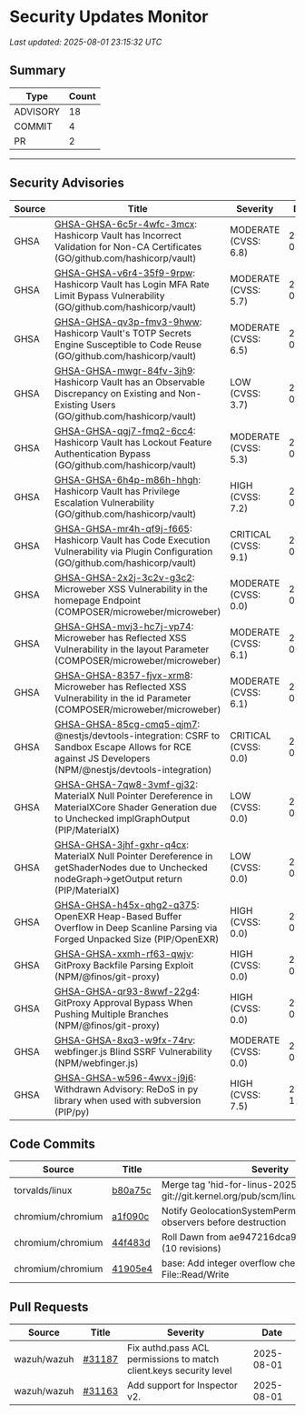 # Security Updates Monitor

*Last updated: 2025-08-01 23:15:32 UTC*

## Summary
| Type | Count |
|------|-------|
| ADVISORY | 18 |
| COMMIT | 4 |
| PR | 2 |

---

## Security Advisories

| Source | Title | Severity | Date |
|--------|-------|----------|------|
| GHSA | [GHSA-GHSA-6c5r-4wfc-3mcx](https://github.com/advisories/GHSA-6c5r-4wfc-3mcx): Hashicorp Vault has Incorrect Validation for Non-CA Certificates (GO/github.com/hashicorp/vault) | MODERATE (CVSS: 6.8) | 2025-08-01 |
| GHSA | [GHSA-GHSA-v6r4-35f9-9rpw](https://github.com/advisories/GHSA-v6r4-35f9-9rpw): Hashicorp Vault has Login MFA Rate Limit Bypass Vulnerability (GO/github.com/hashicorp/vault) | MODERATE (CVSS: 5.7) | 2025-08-01 |
| GHSA | [GHSA-GHSA-qv3p-fmv3-9hww](https://github.com/advisories/GHSA-qv3p-fmv3-9hww): Hashicorp Vault's TOTP Secrets Engine Susceptible to Code Reuse  (GO/github.com/hashicorp/vault) | MODERATE (CVSS: 6.5) | 2025-08-01 |
| GHSA | [GHSA-GHSA-mwgr-84fv-3jh9](https://github.com/advisories/GHSA-mwgr-84fv-3jh9): Hashicorp Vault has an Observable Discrepancy on Existing and Non-Existing Users (GO/github.com/hashicorp/vault) | LOW (CVSS: 3.7) | 2025-08-01 |
| GHSA | [GHSA-GHSA-qgj7-fmq2-6cc4](https://github.com/advisories/GHSA-qgj7-fmq2-6cc4): Hashicorp Vault has Lockout Feature Authentication Bypass (GO/github.com/hashicorp/vault) | MODERATE (CVSS: 5.3) | 2025-08-01 |
| GHSA | [GHSA-GHSA-6h4p-m86h-hhgh](https://github.com/advisories/GHSA-6h4p-m86h-hhgh): Hashicorp Vault has Privilege Escalation Vulnerability (GO/github.com/hashicorp/vault) | HIGH (CVSS: 7.2) | 2025-08-01 |
| GHSA | [GHSA-GHSA-mr4h-qf9j-f665](https://github.com/advisories/GHSA-mr4h-qf9j-f665): Hashicorp Vault has Code Execution Vulnerability via Plugin Configuration (GO/github.com/hashicorp/vault) | CRITICAL (CVSS: 9.1) | 2025-08-01 |
| GHSA | [GHSA-GHSA-2x2j-3c2v-g3c2](https://github.com/advisories/GHSA-2x2j-3c2v-g3c2): Microweber XSS Vulnerability in the homepage Endpoint  (COMPOSER/microweber/microweber) | MODERATE (CVSS: 0.0) | 2025-08-01 |
| GHSA | [GHSA-GHSA-mvj3-hc7j-vp74](https://github.com/advisories/GHSA-mvj3-hc7j-vp74): Microweber has Reflected XSS Vulnerability in the layout Parameter (COMPOSER/microweber/microweber) | MODERATE (CVSS: 6.1) | 2025-08-01 |
| GHSA | [GHSA-GHSA-8357-fjvx-xrm8](https://github.com/advisories/GHSA-8357-fjvx-xrm8): Microweber has Reflected XSS Vulnerability in the id Parameter (COMPOSER/microweber/microweber) | MODERATE (CVSS: 6.1) | 2025-08-01 |
| GHSA | [GHSA-GHSA-85cg-cmq5-qjm7](https://github.com/advisories/GHSA-85cg-cmq5-qjm7): @nestjs/devtools-integration: CSRF to Sandbox Escape Allows for RCE against JS Developers (NPM/@nestjs/devtools-integration) | CRITICAL (CVSS: 0.0) | 2025-08-01 |
| GHSA | [GHSA-GHSA-7qw8-3vmf-gj32](https://github.com/advisories/GHSA-7qw8-3vmf-gj32): MaterialX Null Pointer Dereference in MaterialXCore Shader Generation due to Unchecked implGraphOutput (PIP/MaterialX) | LOW (CVSS: 0.0) | 2025-07-31 |
| GHSA | [GHSA-GHSA-3jhf-gxhr-q4cx](https://github.com/advisories/GHSA-3jhf-gxhr-q4cx): MaterialX Null Pointer Dereference in getShaderNodes due to Unchecked nodeGraph->getOutput return (PIP/MaterialX) | LOW (CVSS: 0.0) | 2025-07-31 |
| GHSA | [GHSA-GHSA-h45x-qhg2-q375](https://github.com/advisories/GHSA-h45x-qhg2-q375): OpenEXR Heap-Based Buffer Overflow in Deep Scanline Parsing via Forged Unpacked Size (PIP/OpenEXR) | HIGH (CVSS: 0.0) | 2025-07-31 |
| GHSA | [GHSA-GHSA-xxmh-rf63-qwjv](https://github.com/advisories/GHSA-xxmh-rf63-qwjv): GitProxy Backfile Parsing Exploit (NPM/@finos/git-proxy) | HIGH (CVSS: 0.0) | 2025-07-30 |
| GHSA | [GHSA-GHSA-qr93-8wwf-22g4](https://github.com/advisories/GHSA-qr93-8wwf-22g4): GitProxy Approval Bypass When Pushing Multiple Branches (NPM/@finos/git-proxy) | HIGH (CVSS: 0.0) | 2025-07-30 |
| GHSA | [GHSA-GHSA-8xq3-w9fx-74rv](https://github.com/advisories/GHSA-8xq3-w9fx-74rv): webfinger.js Blind SSRF Vulnerability (NPM/webfinger.js) | MODERATE (CVSS: 0.0) | 2025-07-28 |
| GHSA | [GHSA-GHSA-w596-4wvx-j9j6](https://github.com/advisories/GHSA-w596-4wvx-j9j6): Withdrawn Advisory: ReDoS in py library when used with subversion  (PIP/py) | HIGH (CVSS: 7.5) | 2022-10-16 |

## Code Commits

| Source | Title | Severity | Date |
|--------|-------|----------|------|
| torvalds/linux | [b80a75c](https://github.com/torvalds/linux/commit/b80a75cf6999fb79971b41eaec7af2bb4b514714) | Merge tag 'hid-for-linus-2025073101' of git://git.kernel.org/pub/scm/linux/kernel/git/hid/hid | 2025-08-01 |
| chromium/chromium | [a1f090c](https://github.com/chromium/chromium/commit/a1f090cfa63df356946367734ffed310be11bf98) | Notify GeolocationSystemPermissionManager observers before destruction | 2025-08-01 |
| chromium/chromium | [44f483d](https://github.com/chromium/chromium/commit/44f483d46d950995bf76f4fa1a7ced6f013136ef) | Roll Dawn from ae947216dca9 to 24eec2f88310 (10 revisions) | 2025-08-01 |
| chromium/chromium | [41905e4](https://github.com/chromium/chromium/commit/41905e418351fe5fa6266f14d109834ada25a78f) | base: Add integer overflow checks in File::Read/Write | 2025-08-01 |

## Pull Requests

| Source | Title | Severity | Date |
|--------|-------|----------|------|
| wazuh/wazuh | [#31187](https://github.com/wazuh/wazuh/pull/31187) | Fix authd.pass ACL permissions to match client.keys security level | 2025-08-01 |
| wazuh/wazuh | [#31163](https://github.com/wazuh/wazuh/pull/31163) | Add support for Inspector v2. | 2025-08-01 |

